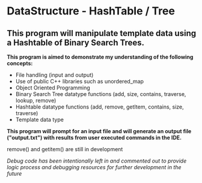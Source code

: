 # DataStructure - HashTable / Tree
## This program will manipulate template data using a Hashtable of Binary Search Trees.

**This program is aimed to demonstrate my understanding of the following concepts:**
- File handling (input and output)
- Use of public C++ libraries such as unordered_map
- Object Oriented Programming
- Binary Search Tree datatype functions (add, size, contains, traverse, lookup, remove)
- Hashtable datatype functions (add, remove, getItem, contains, size, traverse)
- Template data type

**This program will prompt for an input file and will generate an output file ("output.txt") with results from user executed commands in the IDE.**

remove() and getitem() are still in development

*Debug code has been intentionally left in and commented out to provide logic process and debugging resources for further development in the future*
